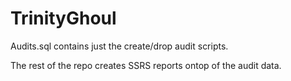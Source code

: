 # TrinityGhoul

Audits.sql contains just the create/drop audit scripts.

The rest of the repo creates SSRS reports ontop of the audit data.
